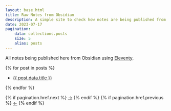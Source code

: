 ```yaml
---
layout: base.html
title: Raw Notes from Obsidian
description: A simple site to check how notes are being published from Obsidian.
date: 2023-07-17
pagination:
    data: collections.posts
    size: 5
    alias: posts
---
```


All notes being published here from Obsidian using [Eleventy](https://11ty.dev/).

<div>
{% for post in posts %}
<ul>
    <li><a href="{{ post.url }}">{{ post.data.title }}</a></li>
</ul>
{% endfor %}

<!-- Pagination links -->
{% if pagination.href.next %}
    <a class="contrast" role="button" href="{{ pagination.href.next }}">→</a>
{% endif %}
{% if pagination.href.previous %}
    <a class="contrast" role="button" href="{{ pagination.href.previous }}">←</a>
{% endif %}
</div>
